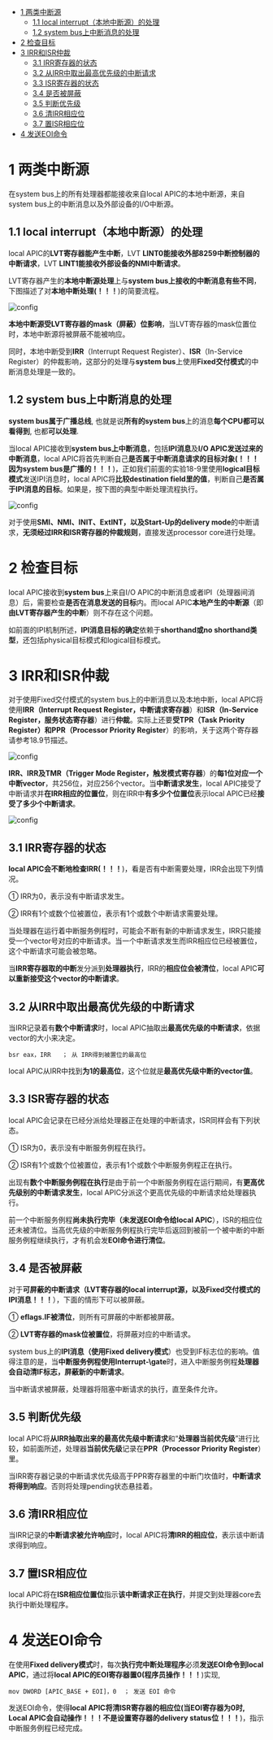
<!-- @import "[TOC]" {cmd="toc" depthFrom=1 depthTo=6 orderedList=false} -->

<!-- code_chunk_output -->

* [1 两类中断源](#1-两类中断源)
	* [1.1 local interrupt（本地中断源）的处理](#11-local-interrupt本地中断源的处理)
	* [1.2 system bus上中断消息的处理](#12-system-bus上中断消息的处理)
* [2 检查目标](#2-检查目标)
* [3 IRR和ISR仲裁](#3-irr和isr仲裁)
	* [3.1 IRR寄存器的状态](#31-irr寄存器的状态)
	* [3.2 从IRR中取出最高优先级的中断请求](#32-从irr中取出最高优先级的中断请求)
	* [3.3 ISR寄存器的状态](#33-isr寄存器的状态)
	* [3.4 是否被屏蔽](#34-是否被屏蔽)
	* [3.5 判断优先级](#35-判断优先级)
	* [3.6 清IRR相应位](#36-清irr相应位)
	* [3.7 置ISR相应位](#37-置isr相应位)
* [4 发送EOI命令](#4-发送eoi命令)

<!-- /code_chunk_output -->

# 1 两类中断源

在system bus上的所有处理器都能接收来自local APIC的本地中断源，来自system bus上的中断消息以及外部设备的I/O中断源。

## 1.1 local interrupt（本地中断源）的处理

local APIC的**LVT寄存器能产生中断**，LVT **LINT0能接收外部8259中断控制器的中断请求**，LVT **LINT1能接收外部设备的NMI中断请求**。

LVT寄存器产生的**本地中断源处理**上与**system bus上接收的中断消息有些不同**，下图描述了对**本地中断处理(！！！**)的简要流程。

![config](./images/58.png)

**本地中断源受LVT寄存器的mask（屏蔽）位影响**，当LVT寄存器的mask位置位时，本地中断源将被屏蔽不能被响应。

同时，本地中断受到**IRR**（Interrupt Request Register）、**ISR**（In-Service Register）的仲裁影响，这部分的处理与**system bus**上使用**Fixed交付模式**的中断消息处理是一致的。

## 1.2 system bus上中断消息的处理

**system bus属于广播总线**, 也就是说**所有的system bus**上的消息**每个CPU都可以看得到**, 也都**可以处理**.

当local APIC接收到**system bus上中断消息**，包括**IPI消息**及**I/O APIC发送过来的中断消息**，local APIC将首先判断自己**是否属于中断消息请求的目标对象(！！！因为system bus是广播的！！！**)，正如我们前面的实验18-9里使用**logical目标模式**发送IPI消息时，local APIC将**比较destination field里的值**，判断自己**是否属于IPI消息的目标**。如果是，按下图的典型中断处理流程执行。

![config](./images/59.png)

对于使用**SMI、NMI、INIT、ExtINT，以及Start\-Up的delivery mode**的中断请求，**无须经过IRR和ISR寄存器的仲裁规则**，直接发送processor core进行处理。

# 2 检查目标

local APIC接收到**system bus**上来自I/O APIC的中断消息或者IPI（处理器间消息）后，需要检查**是否在消息发送的目标**内。而local APIC**本地产生的中断源**（即**由LVT寄存器产生的中断**）则不存在这个问题。

如前面的IPI机制所述，**IPI消息目标的确定**依赖于**shorthand或no shorthand类型**，还包括physical目标模式和logical目标模式。

# 3 IRR和ISR仲裁

对于使用Fixed交付模式的system bus上的中断消息以及本地中断，local APIC将使用**IRR（Interrupt Request Register，中断请求寄存器**）和**ISR（In-Service Register，服务状态寄存器**）进行**仲裁**。实际上还要**受TPR（Task Priority Register）和PPR（Processor Priority Register**）的影响，关于这两个寄存器请参考18.9节描述。

![config](./images/60.png)

**IRR、IRR及TMR（Trigger Mode Register，触发模式寄存器**）的**每1位对应一个中断vector**，共256位，对应256个vector。当**中断请求发生**，local APIC接受了中断请求并**在IRR相应的位置位**，则在IRR中**有多少个位置位**表示local APIC已经**接受了多少个中断请求**。

![config](./images/61.png)

## 3.1 IRR寄存器的状态

**local APIC会不断地检查IRR(！！！**)，看是否有中断需要处理，IRR会出现下列情况。

① IRR为0，表示没有中断请求发生。

② IRR有1个或数个位被置位，表示有1个或数个中断请求需要处理。

当处理器在运行着中断服务例程时，可能会不断有新的中断请求发生，IRR只能接受一个vector号对应的中断请求。当一个中断请求发生而IRR相应位已经被置位，这个中断请求可能会被忽略。

当**IRR寄存器取的中断**发分派到**处理器执行**，IRR的**相应位会被清位**，local APIC**可以重新接受这个vector的中断请求**。

## 3.2 从IRR中取出最高优先级的中断请求

当IRR记录着有**数个中断请求**时，local APIC抽取出**最高优先级的中断请求**，依据vector的大小来决定。

```x86asm
bsr eax，IRR   ； 从 IRR得到被置位的最高位
```

local APIC从IRR中找到**为1的最高位**，这个位就是**最高优先级中断的vector值**。

## 3.3 ISR寄存器的状态

local APIC会记录在已经分派给处理器正在处理的中断请求，ISR同样会有下列状态。

① ISR为0，表示没有中断服务例程在执行。

② ISR有1个或数个位被置位，表示有1个或数个中断服务例程正在执行。

出现有**数个中断服务例程在执行**是由于前一个中断服务例程在运行期间，有**更高优先级别的中断请求发生**，local APIC分派这个更高优先级的中断请求给处理器执行。

前一个中断服务例程**尚未执行完毕（未发送EOI命令给local APIC**），ISR的相应位还未被清位。当高优先级的中断服务例程执行完毕后返回到被前一个被中断的中断服务例程继续执行，才有机会发**EOI命令进行清位**。

## 3.4 是否被屏蔽

对于**可屏蔽的中断请求（LVT寄存器的local interrupt源，以及Fixed交付模式的IPI消息！！！**），下面的情形下可以被屏蔽。

① **eflags.IF被清位**，则所有可屏蔽的中断都被屏蔽。

② **LVT寄存器的mask位被置位**，将屏蔽对应的中断请求。

system bus上的**IPI消息（使用Fixed delivery模式**）也受到IF标志位的影响。值得注意的是，当**中断服务例程使用Interrupt-\gate**时，进入中断服务例程**处理器会自动清IF标志，屏蔽新的中断请求**。

当中断请求被屏蔽，处理器将阻塞中断请求的执行，直至条件允许。

## 3.5 判断优先级

local APIC将**从IRR抽取出来的最高优先级中断请求**和“**处理器当前优先级**”进行比较，如前面所述，处理器**当前优先级**记录在**PPR（Processor Priority Register**）里。

当IRR寄存器记录的中断请求优先级高于PPR寄存器里的中断门坎值时，**中断请求将得到响应**。否则将处理pending状态悬挂着。

## 3.6 清IRR相应位

当IRR记录的**中断请求被允许响应**时，local APIC将**清IRR的相应位**，表示该中断请求得到响应。

## 3.7 置ISR相应位

local APIC将在**ISR相应位置位**指示**该中断请求正在执行**，并提交到处理器core去执行中断处理程序。

# 4 发送EOI命令

在使用**Fixed delivery模式**时，每次**执行完中断处理程序**必须**发送EOI命令到local APIC**，通过将**local APIC的EOI寄存器置0(程序员操作！！！**)实现, 

```x86asm
mov DWORD [APIC_BASE + EOI]，0  ； 发送 EOI 命令
```
发送EOI命令，使得**local APIC将清ISR寄存器的相应位(当EOI寄存器为0时, Local APIC会自动操作！！！不是设置寄存器的delivery status位！！！**)，指示中断服务例程已经完成。